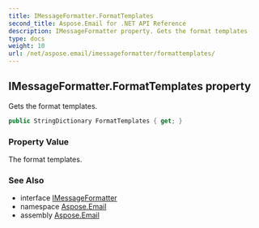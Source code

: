 ```yaml
---
title: IMessageFormatter.FormatTemplates
second_title: Aspose.Email for .NET API Reference
description: IMessageFormatter property. Gets the format templates
type: docs
weight: 10
url: /net/aspose.email/imessageformatter/formattemplates/
---
```

## IMessageFormatter.FormatTemplates property

Gets the format templates.

```csharp
public StringDictionary FormatTemplates { get; }
```

### Property Value

The format templates.

### See Also

* interface [IMessageFormatter](../)
* namespace [Aspose.Email](../../imessageformatter/)
* assembly [Aspose.Email](../../../)


